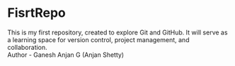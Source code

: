 # FisrtRepo
This is my first repository, created to explore Git and GitHub. It will serve as a learning space for version control, project management, and collaboration.
<br>
Author - Ganesh Anjan G (Anjan Shetty)
